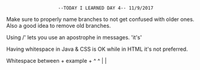                        --TODAY I LEARNED DAY 4-- 11/9/2017

Make sure to properly name branches to not get confused with older ones.
Also a good idea to remove old branches.

Using /' lets you use an apostrophe in messages.
'it\'s'

Having whitespace in Java & CSS is OK while in HTML it's not preferred.

Whitespace between + example +
                    ^       ^
                    |       |
